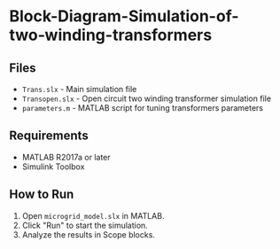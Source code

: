 # Block-Diagram-Simulation-of-two‑winding-transformers
## Files
- `Trans.slx` - Main simulation file
- `Transopen.slx` - Open circuit two winding transformer simulation file
- `parameters.m` - MATLAB script for tuning transformers parameters

## Requirements
- MATLAB R2017a or later
- Simulink Toolbox

## How to Run
1. Open `microgrid_model.slx` in MATLAB.
2. Click "Run" to start the simulation.
3. Analyze the results in Scope blocks.

